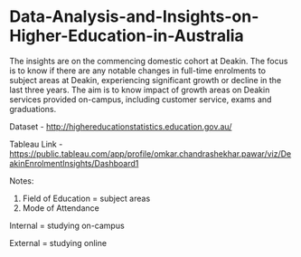 # Data-Analysis-and-Insights-on-Higher-Education-in-Australia
The insights are on the commencing domestic cohort at Deakin. The focus is to know if there are any notable changes in full-time enrolments to subject areas at Deakin, experiencing significant growth or decline in the last three years. The aim is to know impact of growth areas on Deakin services provided on-campus, including customer service, exams and graduations.

Dataset - http://highereducationstatistics.education.gov.au/

Tableau Link - https://public.tableau.com/app/profile/omkar.chandrashekhar.pawar/viz/DeakinEnrolmentInsights/Dashboard1


Notes:
1. Field of Education = subject areas
2. Mode of Attendance

Internal = studying on-campus


External = studying online
